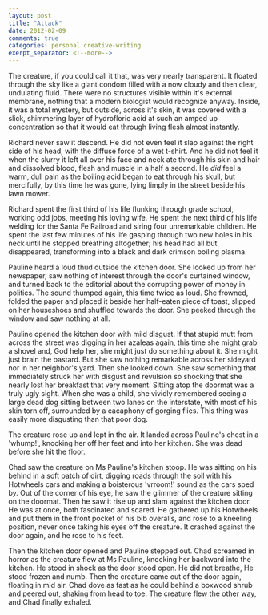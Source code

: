 ```yaml
---
layout: post
title: "Attack"
date: 2012-02-09 
comments: true
categories: personal creative-writing
exerpt_separator: <!--more-->
---
```


The creature, if you could call it that, was very nearly transparent.  It floated through the sky like a giant condom filled with a now cloudy and then clear, undulating fluid.  There were no structures visible within it's external membrane, nothing that a modern biologist would recognize anyway.  Inside, it was a total mystery, but outside, across it's skin, it was covered with a slick, shimmering layer of hydrofloric acid at such an amped up concentration so that it would eat through living flesh almost instantly.
<!-- more -->

Richard never saw it descend.  He did not even feel it slap against the right side of his head, with the diffuse force of a  wet t-shirt.  And he did not feel it when the slurry it left all over his face and neck ate through his skin and hair and dissolved blood, flesh and muscle in a half a second.  He _did_ feel a warm, dull pain as the boiling acid began to eat through his skull, but mercifully, by this time he was gone, lying limply in the street beside his lawn mower.

Richard spent the first third of his life flunking through grade school, working odd jobs, meeting his loving wife.  He spent the next third of his life welding for the Santa Fe Railroad and siring four unremarkable children.  He spent the last few minutes of his life gasping through two new holes in his neck until he stopped breathing altogether; his head had all but disappeared, transforming into a black and dark crimson boiling plasma.

Pauline heard a loud thud outside the kitchen door.  She looked up from her newspaper, saw nothing of interest through the door's curtained window, and turned back to the editorial about the corrupting power of money in politics.  The sound thumped again, this time twice as loud.  She frowned, folded the paper and placed it beside her half-eaten piece of toast, slipped on her houseshoes and shuffled towards the door.  She peeked through the window and saw nothing at all.

Pauline opened the kitchen door with mild disgust.  If that stupid mutt from across the street was digging in her azaleas again, this time she might grab a shovel and, God help her, she might just do something about it.  She might just brain the bastard.  But she saw nothing remarkable across her sideyard nor in her neighbor's yard.  Then she looked down.  She saw something that immediately struck her with disgust and revulsion so shocking that she nearly lost her breakfast that very moment.  Sitting atop the doormat was a truly ugly sight.  When she was a child, she vividly remembered seeing a large dead dog sitting between two lanes on the interstate, with most of his skin torn off, surrounded by a cacaphony of gorging flies.  This thing was easily more disgusting than that poor dog.

The creature rose up and lept in the air.  It landed across Pauline's chest in a 'whump!', knocking her off her feet and into her kitchen.  She was dead before she hit the floor.

Chad saw the creature on Ms Pauline's kitchen stoop.  He was sitting on his behind in a soft patch of dirt, digging roads through the soil with his Hotwheels cars and making a boisterous 'vrroom!' sound as the cars sped by.  Out of the corner of his eye, he saw the glimmer of the creature sitting on the doormat.  Then he saw it rise up and slam against the kitchen door.  He was at once, both fascinated and scared.  He gathered up his Hotwheels and put them in the front pocket of his bib overalls, and rose to a kneeling position, never once taking his eyes off the creature.  It crashed against the door again, and he rose to his feet.

Then the kitchen door opened and Pauline stepped out.  Chad screamed in horror as the creature flew at Ms Pauline, knocking her backward into the kitchen.  He stood in shock as the door stood open.  He did not breathe, He stood frozen and numb.  Then the creature came out of the door again, floating in mid air.  Chad dove as fast as he could behind a boxwood shrub and peered out, shaking from head to toe.  The creature flew the other way, and Chad finally exhaled.